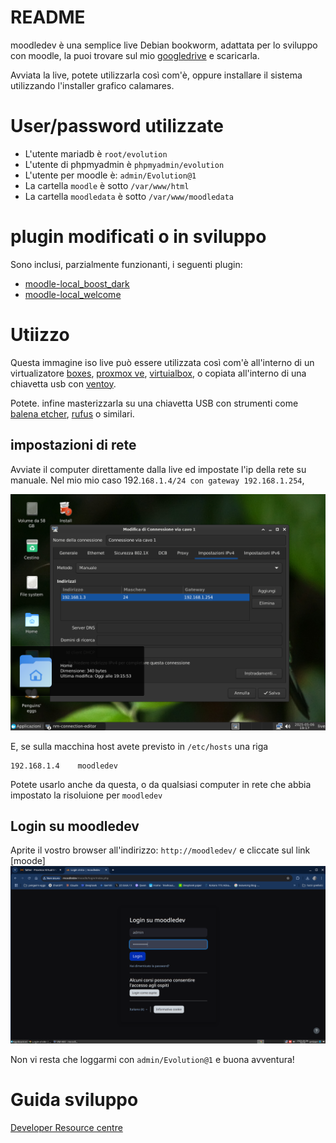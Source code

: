 # README

moodledev è una semplice live Debian bookworm, adattata per lo sviluppo con moodle, la puoi trovare sul mio [googledrive](https://drive.google.com/drive/folders/18QIqicyecLMuU1Zmb2E039gWawzZuy3e?dmr=1&ec=wgc-drive-globalnav-goto) e scaricarla.

Avviata la live, potete utilizzarla così com'è, oppure installare il sistema utilizzando l'installer grafico calamares.

# User/password utilizzate

* L'utente mariadb è `root/evolution`
* L'utente di phpmyadmin è `phpmyadmin/evolution`
* L'utente per moodle è: `admin/Evolution@1`
* La cartella `moodle` è sotto `/var/www/html`
* La cartella `moodledata` è sotto `/var/www/moodledata`

# plugin modificati o in sviluppo

Sono inclusi, parzialmente funzionanti, i seguenti plugin:

* [moodle-local_boost_dark](https://github.com/pieroproietti/moodle-local_boost_dark)
* [moodle-local_welcome](https://github.com/pieroproietti/moodle-local_welcome)

# Utiizzo 
Questa immagine iso live può essere utilizzata così com'è all'interno di un virtualizatore [boxes](https://apps.gnome.org/en/Boxes/), [proxmox ve](https://pve.proxmox.com/wiki/Main_Page), [virtuialbox](https://www.virtualbox.org/),   o copiata all'interno di una chiavetta usb con [ventoy](https://www.ventoy.net/en/index.html).

Potete. infine masterizzarla su una chiavetta USB con strumenti come [balena etcher](https://etcher.balena.io/), [rufus](https://rufus.ie/it/) o similari.

## impostazioni di rete
Avviate il computer direttamente dalla live ed impostate l'ip della rete su manuale. Nel mio  mio caso 192.`168.1.4/24 con gateway 192.168.1.254`,

![](./img/configura-rete.png)

E, se sulla macchina host avete previsto in `/etc/hosts` una riga 
```
192.168.1.4    moodledev
```
Potete usarlo anche da questa, o da qualsiasi computer in rete che abbia impostato la risoluione per `moodledev`

## Login su moodledev
Aprite il vostro browser all'indirizzo: `http://moodledev/` e cliccate sul link [moode]
![](./img/moodledev-login.png)

Non vi resta che loggarmi con `admin/Evolution@1` e buona avventura!

# Guida sviluppo
[Developer Resource centre](https://moodledev.io/)

 
